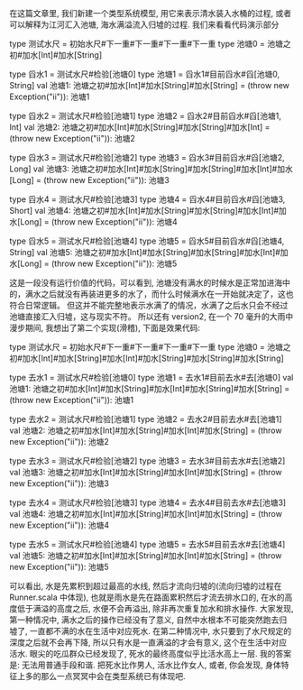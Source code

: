 在这篇文章里, 我们新建一个类型系统模型, 用它来表示清水装入水桶的过程, 或者可以解释为江河汇入池塘, 海水满溢流入归墟的过程.
我们来看看代码演示部分

type 测试水尺 = 初始水尺#下一重#下一重#下一重#下一重
type 池塘0  = 池塘之初#加水[Int]#加水[String]

type 舀水1 = 测试水尺#检验[池塘0]
type 池塘1 = 舀水1#目前舀水#舀[池塘0, String]
val 池塘1: 池塘之初#加水[Int]#加水[String]#加水[String] = (throw new Exception("ii")): 池塘1

type 舀水2 = 测试水尺#检验[池塘1]
type 池塘2 = 舀水2#目前舀水#舀[池塘1, Int]
val 池塘2: 池塘之初#加水[Int]#加水[String]#加水[String]#加水[Int] = (throw new Exception("ii")): 池塘2

type 舀水3 = 测试水尺#检验[池塘2]
type 池塘3 = 舀水3#目前舀水#舀[池塘2, Long]
val 池塘3: 池塘之初#加水[Int]#加水[String]#加水[String]#加水[Int]#加水[Long] = (throw new Exception("ii")): 池塘3

type 舀水4 = 测试水尺#检验[池塘3]
type 池塘4 = 舀水4#目前舀水#舀[池塘3, Short]
val 池塘4: 池塘之初#加水[Int]#加水[String]#加水[String]#加水[Int]#加水[Long] = (throw new Exception("ii")): 池塘4

type 舀水5 = 测试水尺#检验[池塘4]
type 池塘5 = 舀水5#目前舀水#舀[池塘4, String]
val 池塘5: 池塘之初#加水[Int]#加水[String]#加水[String]#加水[Int]#加水[Long] = (throw new Exception("ii")): 池塘5

这是一段没有运行价值的代码，可以看到, 池塘没有满水的时候水是正常加进海中的，满水之后就没有再装进更多的水了，而什么时候满水在一开始就决定了，这也符合日常逻辑。
但这并不能完整地表示水满了的情况，水满了之后水只会不经过池塘直接汇入归墟，这与现实不符。
所以还有 version2,
在一个 70 毫升的大雨中漫步期间, 我想出了第二个实现(滑稽), 下面是效果代码:

type 测试水尺 = 初始水尺#下一重#下一重#下一重#下一重
type 池塘0  = 池塘之初#加水[Int]#加水[String]#加水[Int]#加水[String]#加水[String]#加水[String]

type 去水1 = 测试水尺#检验[池塘0]
type 池塘1 = 去水1#目前去水#去[池塘0]
val 池塘1: 池塘之初#加水[Int]#加水[String]#加水[Int]#加水[String]#加水[String] = (throw new Exception("ii")): 池塘1

type 去水2 = 测试水尺#检验[池塘1]
type 池塘2 = 去水2#目前去水#去[池塘1]
val 池塘2: 池塘之初#加水[Int]#加水[String]#加水[Int]#加水[String] = (throw new Exception("ii")): 池塘2

type 去水3 = 测试水尺#检验[池塘2]
type 池塘3 = 去水3#目前去水#去[池塘2]
val 池塘3: 池塘之初#加水[Int]#加水[String]#加水[Int]#加水[String] = (throw new Exception("ii")): 池塘3

type 去水4 = 测试水尺#检验[池塘3]
type 池塘4 = 去水4#目前去水#去[池塘3]
val 池塘4: 池塘之初#加水[Int]#加水[String]#加水[Int]#加水[String] = (throw new Exception("ii")): 池塘4

type 去水5 = 测试水尺#检验[池塘4]
type 池塘5 = 去水5#目前去水#去[池塘4]
val 池塘5: 池塘之初#加水[Int]#加水[String]#加水[Int]#加水[String] = (throw new Exception("ii")): 池塘5

可以看出, 水是先累积到超过最高的水线, 然后才流向归墟的(流向归墟的过程在 Runner.scala 中体现), 也就是雨水是先在路面累积然后才流去排水口的, 在水的高度低于满溢的高度之后, 水便不会再溢出, 除非再次重复加水和排水操作.
大家发现, 第一种情况中, 满水之后的操作已经没有了意义, 自然中水根本不可能突然跑去归墟了, 一直都不满的水在生活中对应死水.
在第二种情况中, 水只要到了水尺规定的深度之后就不会再下降, 所以只有水是一直满溢的才会有意义, 这个在生活中对应活水.
眼尖的吃瓜群众已经发现了, 死水的最终高度似乎比活水高上一层. 我的答案是: 无法用普通手段和谐.
把死水比作男人, 活水比作女人, 或者, 你会发现, 身体特征上多的那么一点冥冥中会在类型系统已有体现吧.